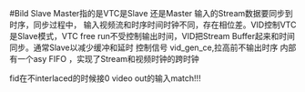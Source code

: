 #Bild 
Slave Master指的是VTC是Slave 还是Master
输入的Stream数据要同步到时序，同步过程中， 输入视频流和时序时间时钟不同，存在相位差。VID控制VTC是Slave模式，VTC free run不受控制输出时间，VID把Stream Buffer起来和时间同步。通常Slave以减少缓冲和延时
控制信号 vid_gen_ce,拉高前不输出时序
内部有一个asy FIFO ，实现了Stream和视频时钟的跨时钟

fid在不interlaced的时候接0
video out的输入match!!!